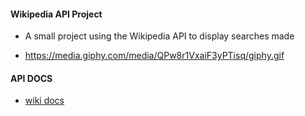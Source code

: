 #### Wikipedia API Project
 
- A small project using the Wikipedia API to display searches made

- https://media.giphy.com/media/QPw8r1VxaiF3yPTisq/giphy.gif

#### API DOCS

- [wiki docs](https://www.mediawiki.org/wiki/API:Main_page)
